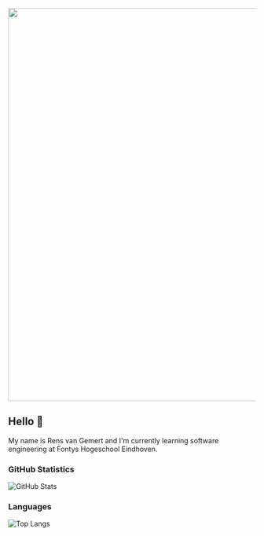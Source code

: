 <img width="800" src="https://developers.giphy.com/branch/master/static/api-512d36c09662682717108a38bbb5c57d.gif"/>

## Hello 👋
My name is Rens van Gemert and I'm currently learning software engineering at Fontys Hogeschool Eindhoven.

### GitHub Statistics
![GitHub Stats](https://github-readme-stats.vercel.app/api?username=RensvGemert&theme=radical)

### Languages
![Top Langs](https://github-readme-stats.vercel.app/api/top-langs/?username=RensvGemert&theme=tokyonight)
